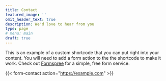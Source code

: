 ```yaml
---
title: Contact
featured_image: ''
omit_header_text: true
description: We'd love to hear from you
type: page
# menu: main
draft: true
---
```



This is an example of a custom shortcode that you can put right into your content. You will need to add a form action to the the shortcode to make it work. Check out [Formspree](https://formspree.io/) for a simple, free form service. 

{{< form-contact action="https://example.com"  >}}
